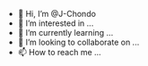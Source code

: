- 👋 Hi, I’m @J-Chondo
- 👀 I’m interested in ...
- 🌱 I’m currently learning ...
- 💞️ I’m looking to collaborate on ...
- 📫 How to reach me ...

<!---
J-Chondo/J-Chondo is a ✨ special ✨ repository because its `README.md` (this file) appears on your GitHub profile.
You can click the Preview link to take a look at your changes.
--->
